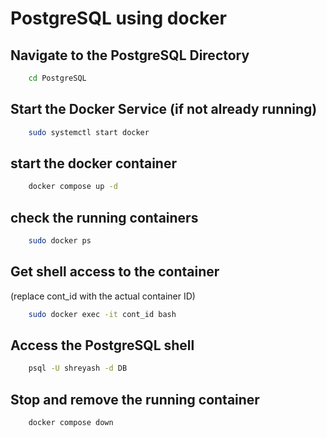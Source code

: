 # PostgreSQL using docker

## Navigate to the PostgreSQL Directory

```sh
    cd PostgreSQL
```

## Start the Docker Service (if not already running)

```sh
    sudo systemctl start docker
```

## start the docker container

```sh
    docker compose up -d
```

## check the running containers

```sh
    sudo docker ps
```

## Get shell access to the container

(replace cont_id with the actual container ID)

```sh
    sudo docker exec -it cont_id bash
```

## Access the PostgreSQL shell

```sh
    psql -U shreyash -d DB
```

## Stop and remove the running container

```sh
    docker compose down
```
